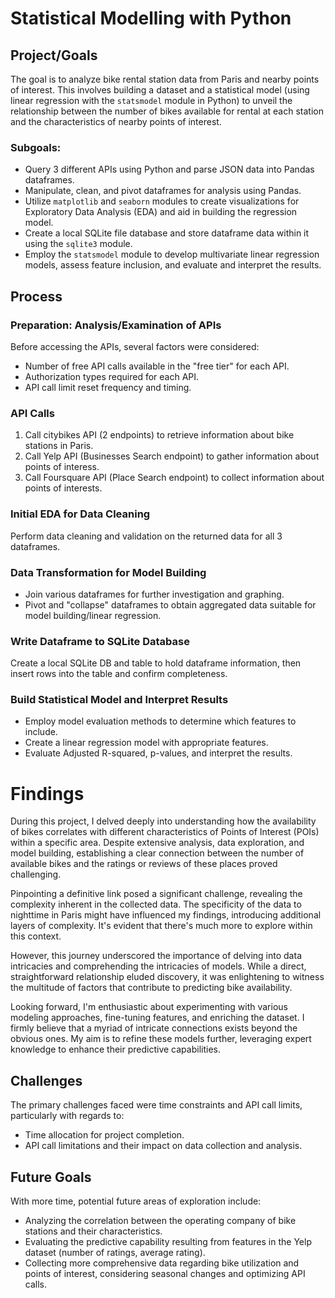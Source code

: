 # Statistical Modelling with Python

## Project/Goals

The goal is to analyze bike rental station data from Paris and nearby points of interest. This involves building a dataset and a statistical model (using linear regression with the `statsmodel` module in Python) to unveil the relationship between the number of bikes available for rental at each station and the characteristics of nearby points of interest.

### Subgoals:

- Query 3 different APIs using Python and parse JSON data into Pandas dataframes.
- Manipulate, clean, and pivot dataframes for analysis using Pandas.
- Utilize `matplotlib` and `seaborn` modules to create visualizations for Exploratory Data Analysis (EDA) and aid in building the regression model.
- Create a local SQLite file database and store dataframe data within it using the `sqlite3` module.
- Employ the `statsmodel` module to develop multivariate linear regression models, assess feature inclusion, and evaluate and interpret the results.

## Process

### Preparation: Analysis/Examination of APIs

Before accessing the APIs, several factors were considered:
- Number of free API calls available in the "free tier" for each API.
- Authorization types required for each API.
- API call limit reset frequency and timing.

### API Calls

1. Call citybikes API (2 endpoints) to retrieve information about bike stations in Paris.
2. Call Yelp API (Businesses Search endpoint) to gather information about points of interess. 
3. Call Foursquare API (Place Search endpoint) to collect information about points of interests. 

### Initial EDA for Data Cleaning

Perform data cleaning and validation on the returned data for all 3 dataframes.

### Data Transformation for Model Building

- Join various dataframes for further investigation and graphing.
- Pivot and "collapse" dataframes to obtain aggregated data suitable for model building/linear regression.

### Write Dataframe to SQLite Database

Create a local SQLite DB and table to hold dataframe information, then insert rows into the table and confirm completeness.

### Build Statistical Model and Interpret Results

- Employ model evaluation methods to determine which features to include.
- Create a linear regression model with appropriate features.
- Evaluate Adjusted R-squared, p-values, and interpret the results.

# Findings 

During this project, I delved deeply into understanding how the availability of bikes correlates with different characteristics of Points of Interest (POIs) within a specific area. Despite extensive analysis, data exploration, and model building, establishing a clear connection between the number of available bikes and the ratings or reviews of these places proved challenging. 

Pinpointing a definitive link posed a significant challenge, revealing the complexity inherent in the collected data. The specificity of the data to nighttime in Paris might have influenced my findings, introducing additional layers of complexity. It's evident that there's much more to explore within this context.

However, this journey underscored the importance of delving into data intricacies and comprehending the intricacies of models. While a direct, straightforward relationship eluded discovery, it was enlightening to witness the multitude of factors that contribute to predicting bike availability.

Looking forward, I'm enthusiastic about experimenting with various modeling approaches, fine-tuning features, and enriching the dataset. I firmly believe that a myriad of intricate connections exists beyond the obvious ones. My aim is to refine these models further, leveraging expert knowledge to enhance their predictive capabilities.


## Challenges

The primary challenges faced were time constraints and API call limits, particularly with regards to:

- Time allocation for project completion.
- API call limitations and their impact on data collection and analysis.

## Future Goals

With more time, potential future areas of exploration include:

- Analyzing the correlation between the operating company of bike stations and their characteristics.
- Evaluating the predictive capability resulting from features in the Yelp dataset (number of ratings, average rating).
- Collecting more comprehensive data regarding bike utilization and points of interest, considering seasonal changes and optimizing API calls.
